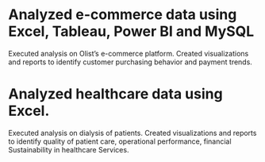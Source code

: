 # Analyzed e-commerce data using Excel, Tableau, Power BI and MySQL
Executed analysis on Olist’s e-commerce platform.
Created visualizations and reports to identify customer purchasing behavior and payment trends.

# Analyzed healthcare data using Excel.
Executed analysis on dialysis of patients.
Created visualizations and reports to identify quality of patient care, operational performance, 
financial Sustainability in healthcare Services.

